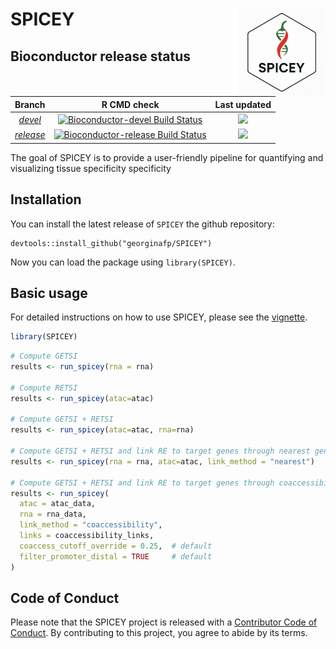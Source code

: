 # SPICEY <img src="man/figures/logo_spicey.png" width="140px" height="140px" align="right" style="padding-left:10px;background-color:white;"/>

<!-- badges: start -->

<!-- badges: end -->

## Bioconductor release status

| Branch | R CMD check | Last updated |
|:------------------------:|:------------------------:|:-------------------:|
| [*devel*](http://bioconductor.org/packages/devel/bioc/html/SPICEY.html) | [![Bioconductor-devel Build Status](http://bioconductor.org/shields/build/devel/bioc/SPICEY.svg)](http://bioconductor.org/checkResults/devel/bioc-LATEST/SPICEY) | ![](http://bioconductor.org/shields/lastcommit/devel/bioc/SPICEY.svg) |
| [*release*](http://bioconductor.org/packages/release/bioc/html/SPICEY.html) | [![Bioconductor-release Build Status](http://bioconductor.org/shields/build/release/bioc/SPICEY.svg)](http://bioconductor.org/checkResults/release/bioc-LATEST/SPICEY) | ![](http://bioconductor.org/shields/lastcommit/release/bioc/SPICEY.svg) |

The goal of SPICEY is to provide a user-friendly pipeline for quantifying and visualizing tissue specificity specificity

## Installation

You can install the latest release of `SPICEY` the github repository:

```         
devtools::install_github("georginafp/SPICEY")
```

Now you can load the package using `library(SPICEY)`.

## Basic usage

For detailed instructions on how to use SPICEY, please see the [vignette](https://georginafp.github.io/SPICEY/articles/SPICEY.html).

``` r
library(SPICEY)
```

``` r
# Compute GETSI 
results <- run_spicey(rna = rna)

# Compute RETSI
results <- run_spicey(atac=atac)

# Compute GETSI + RETSI
results <- run_spicey(atac=atac, rna=rna)

# Compute GETSI + RETSI and link RE to target genes through nearest gene method
results <- run_spicey(rna = rna, atac=atac, link_method = "nearest")

# Compute GETSI + RETSI and link RE to target genes through coaccessibility method
results <- run_spicey(
  atac = atac_data,
  rna = rna_data,
  link_method = "coaccessibility",
  links = coaccessibility_links,
  coaccess_cutoff_override = 0.25,  # default
  filter_promoter_distal = TRUE     # default
)
```

## Code of Conduct

Please note that the SPICEY project is released with a [Contributor Code of Conduct](https://contributor-covenant.org/version/2/0/CODE_OF_CONDUCT.html). By contributing to this project, you agree to abide by its terms.
